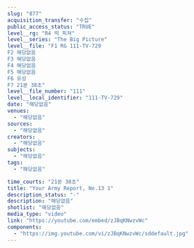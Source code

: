 ```yaml
---
slug: "877"
acquisition_transfer: "수집"
public_access_status: "TRUE"
level__rg: "R4 빅 픽쳐"
level__series: "The Big Picture"
level__file: "F1 RG 111-TV-729
F2 해당없음
F3 해당없음
F4 해당없음
F5 해당없음
F6 유성
F7 21분 38초"
level__file_number: "111"
level__local_identifier: "111-TV-729"
date: "해당없음"
venues: 
  - "해당없음"
sources: 
  - "해당없음"
creators: 
  - "해당없음"
subjects: 
  - "해당없음"
tags: 
  - "해당없음"

time_courts: "21분 38초"
title: "Your Army Report, No.13 1"
description_status: "-"
description: "해당없음"
shotlist: "해당없음"
media_type: "video"
link: "https://youtube.com/embed/zJBqKNwzvWc"
components: 
  - "https://img.youtube.com/vi/zJBqKNwzvWc/sddefault.jpg"
---
```


